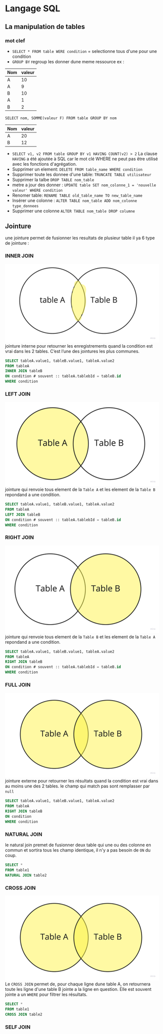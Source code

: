 # Langage SQL

## La manipulation de tables

### mot clef

- `SELECT * FROM table WERE condition` = selectionne tous d'une pour une condition 
- `GROUP BY` regroup les donner dune meme ressource ex : 

|Nom| valeur|
|--|--|
| A|10|
|A|9|
|B| 10|
|A| 1|
|B| 2|

`SELECT nom, SOMME(valeur F) FROM table GROUP BY nom`

|Nom| valeur|
|--|--|
| A|20|
|B| 12|

- `SELECT v1, v2 FROM table GROUP BY v1 HAVING COUNT(v2) > 2` La clause `HAVING` a été ajoutée à SQL car le mot clé WHERE ne peut pas être utilisé avec les fonctions d'agrégation.
- Supprimer un element:  `DELETE FROM table_name WHERE condition`
- Supprimer toute les donnee d'une table: `TRUNCATE TABLE utilisateur`  
- Supprimer la talbe `DROP TABLE nom_table` 
- metre a jour des donner : `UPDATE table SET nom_colonne_1 = 'nouvelle valeur' WHERE condition `
-  Renomer table: `RENAME TABLE old_table_name TO new_table_name`
-  Insérer une colonne : `ALTER TABLE nom_table ADD nom_colonne type_donnees`
- Supprimer une colonne `ALTER TABLE nom_table DROP columne`

## Jointure

une jointure permet de fusionner les resultats de plusieur table il ya 6 type de jointure : 

### INNER JOIN 

![](Image/inner.jpg) 
jointure interne pour retourner les enregistrements quand la condition est vrai dans les 2 tables. C’est l’une des jointures les plus communes.
```sql
SELECT tableA.value1, tableB.value1, tableA.value2 
FROM tableA
INNER JOIN tableB
ON condition # souvent :: tableA.tablebId = tableB.id
WHERE condition
```

### LEFT JOIN 

![](Image/left.jpg) 
jointure qui renvoie tous element de la `Table A` et les element de la `Table B` repondand a une condition.
```sql
SELECT tableA.value1, tableB.value1, tableA.value2 
FROM tableA
LEFT JOIN tableB
ON condition # souvent :: tableA.tablebId = tableB.id
WHERE condition
```

### RIGHT JOIN 

![](Image/right.jpg) 
jointure qui renvoie tous element de la `Table B` et les element de la `Table A` repondand a une condition.
```sql
SELECT tableA.value1, tableB.value1, tableA.value2 
FROM tableA
RIGHT JOIN tableB
ON condition # souvent :: tableA.tablebId = tableB.id
WHERE condition
```

### FULL JOIN

![](Image/full.jpg) 
jointure externe pour retourner les résultats quand la condition est vrai dans au moins une des 2 tables. le champ qui match pas sont remplasser par `null`

```sql
SELECT tableA.value1, tableB.value1, tableA.value2 
FROM tableA
RIGHT JOIN tableB
ON condition
WHERE condition
```

### NATURAL JOIN

le natural join premet de fusionner deux table qui une ou des colonne en commun et sortira tous les champ identique, il n'y a pas besoin de `ON` du coup.

```sql
SELECT *
FROM table1
NATURAL JOIN table2
```

### CROSS JOIN

![](Image/full.jpg)
Le `CROSS JOIN` permet de, pour chaque ligne dune table A, on retournera toute les ligne d'une table B jointe a la ligne en question. Elle est souvent jointe a un `WHERE` pour filtrer les résultats.

```sql
SELECT *
FROM table1
CROSS JOIN table2
```

### SELF JOIN
